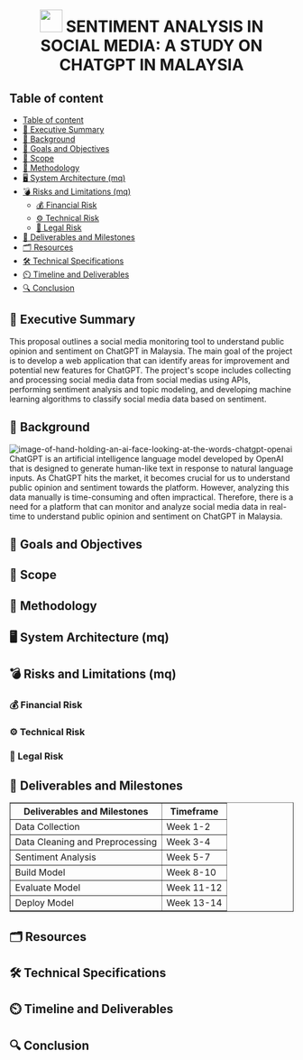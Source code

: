 <div>
<h1 align = 'center'><img src="https://encrypted-tbn0.gstatic.com/images?q=tbn:ANd9GcQUIwD84MUO1g9n6U0VWNJKRK0pPFVGTXsBeQ3KTeeGTpxX7VKB3-rMoW1J2bvU2blIFiM&usqp=CAU"  width="40" height="40"/><b> SENTIMENT ANALYSIS IN SOCIAL MEDIA: A STUDY ON CHATGPT IN MALAYSIA</b> </h1>
</div>



## Table of content
- [Table of content](#table-of-content)
- [📒 Executive Summary](#-executive-summary)
- [🧱 Background](#-background)
- [🔬 Goals and Objectives](#-goals-and-objectives)
- [🧿 Scope](#-scope)
- [🔖 Methodology](#-methodology)
- [🖥️ System Architecture (mq)](#️-system-architecture-mq)
- [💣 Risks and Limitations (mq)](#-risks-and-limitations-mq)
  - [💰 Financial Risk](#-financial-risk)
  - [⚙️ Technical Risk](#️-technical-risk)
  - [📑 Legal Risk](#-legal-risk)
- [🗿 Deliverables and Milestones](#-deliverables-and-milestones)
- [🗂️ Resources](#️-resources)
- [🛠️ Technical Specifications](#️-technical-specifications)
- [⏲️ Timeline and Deliverables](#️-timeline-and-deliverables)
- [🔍 Conclusion](#-conclusion)

## 📒 Executive Summary
This proposal outlines a social media monitoring tool to understand public opinion and sentiment on ChatGPT in Malaysia. The main goal of the project is to develop a web application that can identify areas for improvement and potential new features for ChatGPT. The project's scope includes collecting and processing social media data from social medias using APIs, performing sentiment analysis and topic modeling, and developing machine learning algorithms to classify social media data based on sentiment.

## 🧱 Background
![image-of-hand-holding-an-ai-face-looking-at-the-words-chatgpt-openai](https://user-images.githubusercontent.com/97009588/228268824-9dc3aa13-493f-4002-b3d4-a82322902244.png)
ChatGPT is an artificial intelligence language model developed by OpenAI that is designed to generate human-like text in response to natural language inputs. As ChatGPT hits the market, it becomes crucial for us to understand public opinion and sentiment towards the platform. However, analyzing this data manually is time-consuming and often impractical. Therefore, there is a need for a platform that can monitor and analyze social media data in real-time to understand public opinion and sentiment on ChatGPT in Malaysia.

## 🔬 Goals and Objectives



## 🧿 Scope


## 🔖 Methodology

## 🖥️ System Architecture (mq)



## 💣 Risks and Limitations (mq)


### 💰 Financial Risk

### ⚙️ Technical Risk


### 📑 Legal Risk
 

## 🗿 Deliverables and Milestones
<table border="1" align="center">
  <tr>
    <th>Deliverables and Milestones</th>
    <th>Timeframe</th>
  </tr>
  <tr>
    <td>Data Collection</td>
    <td>Week 1-2</td>
  </tr>
  <tr>
    <td>Data Cleaning and Preprocessing</td>
    <td>Week 3-4</td>
  </tr>
  <tr>
    <td>Sentiment Analysis</td>
    <td>Week 5-7</td>
  </tr>
  <tr>
    <td>Build Model</td>
    <td>Week 8-10</td>
  </tr>
  <tr>
    <td>Evaluate Model</td>
    <td>Week 11-12</td>
  </tr>
  <tr>
    <td>Deploy Model</td>
    <td>Week 13-14</td>
  </tr>
</table>


## 🗂️ Resources


## 🛠️ Technical Specifications


## ⏲️ Timeline and Deliverables

## 🔍 Conclusion
